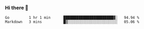 ### Hi there 👋

<!--
**yeya24/yeya24** is a ✨ _special_ ✨ repository because its `README.md` (this file) appears on your GitHub profile.

Here are some ideas to get you started:

- 🔭 I’m currently working on ...
- 🌱 I’m currently learning ...
- 👯 I’m looking to collaborate on ...
- 🤔 I’m looking for help with ...
- 💬 Ask me about ...
- 📫 How to reach me: ...
- 😄 Pronouns: ...
- ⚡ Fun fact: ...
-->

<!--START_SECTION:waka-->

```text
Go         1 hr 1 min      ███████████████████████▓░   94.94 %
Markdown   3 mins          █▒░░░░░░░░░░░░░░░░░░░░░░░   05.06 %
```

<!--END_SECTION:waka-->
